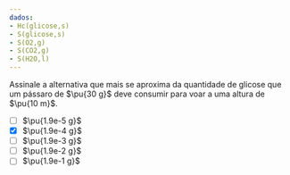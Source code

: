 ```yaml
---
dados: 
- Hc(glicose,s)
- S(glicose,s)
- S(O2,g)
- S(CO2,g)
- S(H2O,l)
---
```


Assinale a alternativa que mais se aproxima da quantidade de glicose que um pássaro de $\pu{30 g}$ deve consumir para voar a uma altura de $\pu{10 m}$.

- [ ] $\pu{1.9e-5 g}$
- [x] $\pu{1.9e-4 g}$
- [ ] $\pu{1.9e-3 g}$
- [ ] $\pu{1.9e-2 g}$
- [ ] $\pu{1.9e-1 g}$
